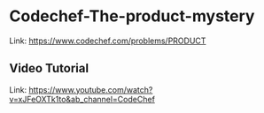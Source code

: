 # Codechef-The-product-mystery
Link: https://www.codechef.com/problems/PRODUCT
## Video Tutorial
Link: https://www.youtube.com/watch?v=xJFeOXTk1to&ab_channel=CodeChef
